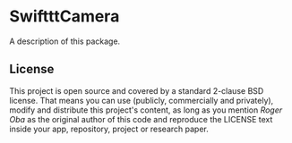 # SwiftttCamera

A description of this package.

## License

This project is open source and covered by a standard 2-clause BSD license. That means you can use (publicly, commercially and privately), modify and distribute this project's content, as long as you mention *Roger Oba* as the original author of this code and reproduce the LICENSE text inside your app, repository, project or research paper.
